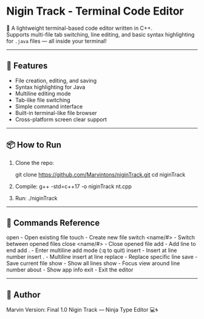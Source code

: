 # Nigin Track - Terminal Code Editor

🎯 A lightweight terminal-based code editor written in C++.  
Supports multi-file tab switching, line editing, and basic syntax highlighting for `.java` files — all inside your terminal!

---

## 🔧 Features

- File creation, editing, and saving
- Syntax highlighting for Java
- Multiline editing mode
- Tab-like file switching
- Simple command interface
- Built-in terminal-like file browser
- Cross-platform screen clear support

---

## 📦 How to Run

1. Clone the repo:
  
   git clone https://github.com/Marvintons/niginTrack.git
   cd niginTrack

2. Compile:
   g++ -std=c++17 -o niginTrack nt.cpp

3. Run:
    ./niginTrack

---
## 🧠 Commands Reference

open <file>        - Open existing file
touch <file>       - Create new file
switch <name/#>    - Switch between opened files
close <name/#>     - Close opened file
add <text>         - Add line to end
add .              - Enter multiline add mode (:q to quit)
insert <n> <text>  - Insert at line number
insert . <n>       - Multiline insert at line
replace <n> <txt>  - Replace specific line
save               - Save current file
show               - Show all lines
show <n>           - Focus view around line number
about              - Show app info
exit               - Exit the editor

---
## 👤 Author
Marvin
Version: Final 1.0
Nigin Track — Ninja Type Editor 💻🌀

